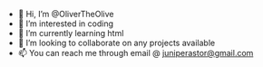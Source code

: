 - 👋 Hi, I’m @OliverTheOlive
- 👀 I’m interested in coding
- 🌱 I’m currently learning html
- 💞️ I’m looking to collaborate on any projects available
- 📫 You can reach me through email @ juniperastor@gmail.com

<!---
OliverTheOlive/OliverTheOlive is a ✨ special ✨ repository because its `README.md` (this file) appears on your GitHub profile.
You can click the Preview link to take a look at your changes.
--->
